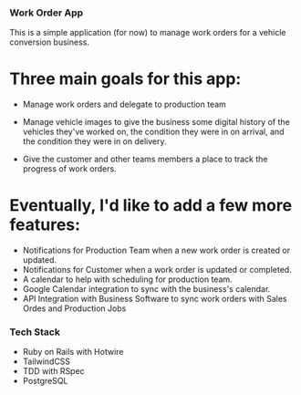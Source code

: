 ### Work Order App
This is a simple application (for now) to manage work orders for a vehicle conversion business.

# Three main goals for this app:
- Manage work orders and delegate to production team

- Manage vehicle images to give the business some digital history of the vehicles they've worked on, the condition they were in on arrival, and the condition they were in on delivery.

- Give the customer and other teams members a place to track the progress of work orders.

# Eventually, I'd like to add a few more features:
- Notifications for Production Team when a new work order is created or updated.
- Notifications for Customer when a work order is updated or completed.
- A calendar to help with scheduling for production team.
- Google Calendar integration to sync with the business's calendar.
- API Integration with Business Software to sync work orders with Sales Ordes and Production Jobs

### Tech Stack
- Ruby on Rails with Hotwire
- TailwindCSS
- TDD with RSpec
- PostgreSQL